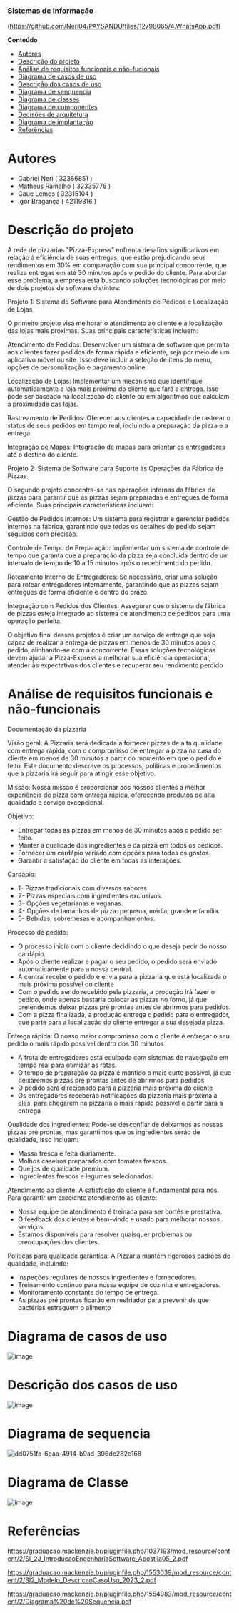 
<h3><a href= "https://www.mackenzie.br/graduacao/sao-paulo-higienopolis/sistemas-de-informacao">Sistemas de Informação</a></h3>

(https://github.com/Neri04/PAYSANDU/files/12798065/4.WhatsApp.pdf)

**Conteúdo**

- [Autores](#nome-alunos)
- [Descrição do projeto](#introdução-do-projeto)
- [Análise de requisitos funcionais e não-fucionais](#descrição-dos-requisitos)
- [Diagrama de casos de uso](#diagrama-de-comportamento-atores)
- [Descrição dos casos de uso](#descrição-das-funcões)
- [Diagrama de senquencia](#diagrama-de-ordem-interações)
- [Diagrama de classes](#diagrama-orientado-objetos)
- [Diagrama de componentes](#diagrama-estrutura-componente)
- [Decisões de arquitetura](#decisões-de-arquitetura)
- [Diagrama de implantação](#diagrama-de-hardware-software)
- [Referências](#referências)


# Autores

* Gabriel Neri ( 32366851 )
* Matheus Ramalho ( 32335776 )
* Caue Lemos ( 32315104 )
* Igor Bragança ( 42119316 ) 

# Descrição do projeto

A rede de pizzarias "Pizza-Express" enfrenta desafios significativos em relação à eficiência de suas entregas, que estão prejudicando seus rendimentos em 30% em comparação com sua principal concorrente, que realiza entregas em até 30 minutos após o pedido do cliente. Para abordar esse problema, a empresa está buscando soluções tecnológicas por meio de dois projetos de software distintos:

Projeto 1: Sistema de Software para Atendimento de Pedidos e Localização de Lojas

O primeiro projeto visa melhorar o atendimento ao cliente e a localização das lojas mais próximas. Suas principais características incluem:

Atendimento de Pedidos: Desenvolver um sistema de software que permita aos clientes fazer pedidos de forma rápida e eficiente, seja por meio de um aplicativo móvel ou site. Isso deve incluir a seleção de itens do menu, opções de personalização e pagamento online.

Localização de Lojas: Implementar um mecanismo que identifique automaticamente a loja mais próxima do cliente que fará a entrega. Isso pode ser baseado na localização do cliente ou em algoritmos que calculam a proximidade das lojas.

Rastreamento de Pedidos: Oferecer aos clientes a capacidade de rastrear o status de seus pedidos em tempo real, incluindo a preparação da pizza e a entrega.

Integração de Mapas: Integração de mapas para orientar os entregadores até o destino do cliente.

Projeto 2: Sistema de Software para Suporte às Operações da Fábrica de Pizzas

O segundo projeto concentra-se nas operações internas da fábrica de pizzas para garantir que as pizzas sejam preparadas e entregues de forma eficiente. Suas principais características incluem:

Gestão de Pedidos Internos: Um sistema para registrar e gerenciar pedidos internos na fábrica, garantindo que todos os detalhes do pedido sejam seguidos com precisão.

Controle de Tempo de Preparação: Implementar um sistema de controle de tempo que garanta que a preparação da pizza seja concluída dentro de um intervalo de tempo de 10 a 15 minutos após o recebimento do pedido.

Roteamento Interno de Entregadores: Se necessário, criar uma solução para rotear entregadores internamente, garantindo que as pizzas sejam entregues de forma eficiente e dentro do prazo.

Integração com Pedidos dos Clientes: Assegurar que o sistema de fábrica de pizzas esteja integrado ao sistema de atendimento de pedidos para uma operação perfeita.

O objetivo final desses projetos é criar um serviço de entrega que seja capaz de realizar a entrega de pizzas em menos de 30 minutos após o pedido, alinhando-se com a concorrente. Essas soluções tecnológicas devem ajudar a Pizza-Express a melhorar sua eficiência operacional, atender às expectativas dos clientes e recuperar seu rendimento perdido

# Análise de requisitos funcionais e não-funcionais

Documentação da pizzaria


Visão geral:
A Pizzaria será dedicada a fornecer pizzas de alta qualidade com entrega rápida, com o compromisso de entregar a pizza na casa do cliente em menos de 30 minutos a partir do momento em que o pedido é feito. Este documento descreve os processos, políticas e procedimentos que a pizzaria irá seguir para atingir esse objetivo.


Missão:
Nossa missão é proporcionar aos nossos clientes a melhor experiência de pizza com entrega rápida, oferecendo produtos de alta qualidade e serviço excepcional.


Objetivo:
* Entregar todas as pizzas em menos de 30 minutos após o pedido ser feito.
* Manter a qualidade dos ingredientes e da pizza em todos os pedidos.
* Fornecer um cardápio variado com opções para todos os gostos.
* Garantir a satisfação do cliente em todas as interações.


Cardápio: 
* 1- Pizzas tradicionais com diversos sabores.
* 2- Pizzas especiais com ingredientes exclusivos.
* 3- Opções vegetarianas e veganas.
* 4- Opções de tamanhos de pizza: pequena, média, grande e família.
* 5- Bebidas, sobremesas e acompanhamentos.


Processo de pedido:


* O  processo inicia com o cliente decidindo o que deseja pedir do nosso cardápio.
* Após o cliente realizar e pagar o seu pedido, o pedido será enviado automaticamente para a nossa central.
* A central recebe o pedido e envia para a pizzaria que está localizada o mais próxima possível do cliente
* Com o pedido sendo recebido pela pizzaria, a produção irá fazer o pedido, onde apenas bastaria colocar as pizzas no forno, já que pretendemos deixar pizzas pré prontas antes de abrirmos para pedidos.
* Com a pizza finalizada, a produção entrega o pedido para o entregador, que parte para a localização do cliente entregar a sua desejada pizza.


Entrega rápida:
O nosso maior compromisso com o cliente é entregar o seu pedido o mais rápido possível dentro dos 30 minutos


* A frota de entregadores está equipada com sistemas de navegação em tempo real para otimizar as rotas.
* O tempo de preparação da pizza é mantido o mais curto possível, já que deixaremos pizzas pré prontas antes de abrirmos para pedidos
* O pedido será direcionado para a pizzaria mais próxima do cliente
* Os entregadores receberão notificações da pizzaria mais próxima a eles, para chegarem na pizzaria o mais rápido possível e partir para a entrega


Qualidade dos ingredientes:
Pode-se desconfiar de deixarmos as nossas pizzas pré prontas, mas garantimos que os ingredientes serão de qualidade, isso incluem:


* Massa fresca e feita diariamente.
* Molhos caseiros preparados com tomates frescos.
* Queijos de qualidade premium.
* Ingredientes frescos e legumes selecionados.


Atendimento ao cliente:
A satisfação do cliente é fundamental para nós. Para garantir um excelente atendimento ao cliente:


* Nossa equipe de atendimento é treinada para ser cortês e prestativa.
* O feedback dos clientes é bem-vindo e usado para melhorar nossos serviços.
* Estamos disponíveis para resolver quaisquer problemas ou preocupações dos clientes.


Políticas para qualidade garantida:
A Pizzaria mantém rigorosos padrões de qualidade, incluindo:
* Inspeções regulares de nossos ingredientes e fornecedores.
* Treinamento contínuo para nossa equipe de cozinha e entregadores.
* Monitoramento constante do tempo de entrega.
* As pizzas pré prontas ficarão em resfriador para prevenir de que bactérias estraguem o alimento

# Diagrama de casos de uso

![image](https://github.com/Neri04/PAYSANDU/assets/124932890/9df8fa8a-4b7b-4375-8217-4f1a765b4d7b)


# Descrição dos casos de uso

![image](https://github.com/Neri04/PAYSANDU/assets/124932890/5d0693de-8c1b-4634-84de-6cecec440a93)

# Diagrama de sequencia

![dd0751fe-6eaa-4914-b9ad-306de282e168](https://github.com/Neri04/PAYSANDU/assets/124932890/bd11ba52-45d1-4906-926b-641143b6bbd0)

# Diagrama de Classe

![image](https://github.com/Neri04/PAYSANDU/assets/124932890/e7b12b96-ca56-46f5-afa7-3d0f59f8f75c)


# Referências

https://graduacao.mackenzie.br/pluginfile.php/1037193/mod_resource/content/2/SI_2J_IntroducaoEngenhariaSoftware_Apostila05_2.pdf

https://graduacao.mackenzie.br/pluginfile.php/1553039/mod_resource/content/2/SI2_Modelo_DescricaoCasoUso_2023_2.pdf

https://graduacao.mackenzie.br/pluginfile.php/1554983/mod_resource/content/2/Diagrama%20de%20Sequencia.pdf
